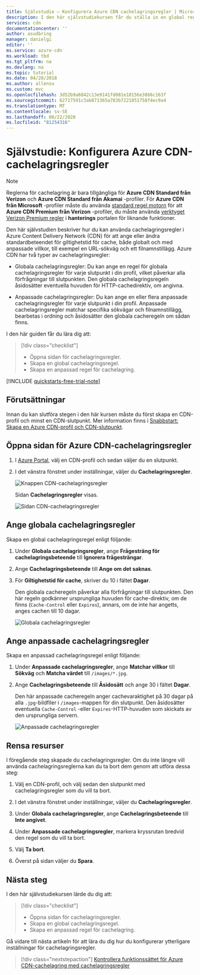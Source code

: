 ```yaml
---
title: Självstudie – Konfigurera Azure CDN cachelagringsregler | Microsoft Docs
description: I den här självstudiekursen får du ställa in en global regel för cachelagring i Azure CDN och en anpassad regel för cachelagring.
services: cdn
documentationcenter: ''
author: asudbring
manager: danielgi
editor: ''
ms.service: azure-cdn
ms.workload: tbd
ms.tgt_pltfrm: na
ms.devlang: na
ms.topic: tutorial
ms.date: 04/20/2018
ms.author: allensu
ms.custom: mvc
ms.openlocfilehash: 3d52b9a6842c13e9141fd081e10156e3866c163f
ms.sourcegitcommit: 62717591c3ab871365a783b7221851758f4ec9a4
ms.translationtype: MT
ms.contentlocale: sv-SE
ms.lasthandoff: 08/22/2020
ms.locfileid: "81254316"
---
```

# <a name="tutorial-set-azure-cdn-caching-rules"></a>Självstudie: Konfigurera Azure CDN-cachelagringsregler

> [!NOTE] 
> Reglerna för cachelagring är bara tillgängliga för **Azure CDN Standard från Verizon** och **Azure CDN Standard från Akamai** -profiler. För **Azure CDN från Microsoft** -profiler måste du använda [standard regel motorn](cdn-standard-rules-engine-reference.md) för att **Azure CDN Premium från Verizon** -profiler, du måste använda [verktyget Verizon Premium regler](cdn-rules-engine.md) i **hanterings** portalen för liknande funktioner.
 

Den här självstudien beskriver hur du kan använda cachelagringsregler i Azure Content Delivery Network (CDN) för att ange eller ändra standardbeteendet för giltighetstid för cache, både globalt och med anpassade villkor, till exempel en URL-sökväg och ett filnamnstillägg. Azure CDN har två typer av cachelagringsregler:
- Globala cachelagringsregler: Du kan ange en regel för globala cachelagringsregler för varje slutpunkt i din profil, vilket påverkar alla förfrågningar till slutpunkten. Den globala cachelagringsregeln åsidosätter eventuella huvuden för HTTP-cachedirektiv, om angivna.

- Anpassade cachelagringsregler: Du kan ange en eller flera anpassade cachelagringsregler för varje slutpunkt i din profil. Anpassade cachelagringsregler matchar specifika sökvägar och filnamnstillägg, bearbetas i ordning och åsidosätter den globala cacheregeln om sådan finns. 

I den här guiden får du lära dig att:
> [!div class="checklist"]
> - Öppna sidan för cachelagringsregler.
> - Skapa en global cachelagringsregel.
> - Skapa en anpassad regel för cachelagring.

[!INCLUDE [quickstarts-free-trial-note](../../includes/quickstarts-free-trial-note.md)]

## <a name="prerequisites"></a>Förutsättningar

Innan du kan slutföra stegen i den här kursen måste du först skapa en CDN-profil och minst en CDN-slutpunkt. Mer information finns i [Snabbstart: Skapa en Azure CDN-profil och CDN-slutpunkt](cdn-create-new-endpoint.md).

## <a name="open-the-azure-cdn-caching-rules-page"></a>Öppna sidan för Azure CDN-cachelagringsregler

1. I [Azure Portal](https://portal.azure.com), välj en CDN-profil och sedan väljer du en slutpunkt.

2. I det vänstra fönstret under inställningar, väljer du **Cachelagringsregler**.

   ![Knappen CDN-cachelagringsregler](./media/cdn-caching-rules/cdn-caching-rules-btn.png)

   Sidan **Cachelagringsregler** visas.

   ![Sidan CDN-cachelagringsregler](./media/cdn-caching-rules/cdn-caching-rules-page.png)


## <a name="set-global-caching-rules"></a>Ange globala cachelagringsregler

Skapa en global cachelagringsregel enligt följande:

1. Under **Globala cachelagringsregler**, ange **Frågesträng för cachelagringsbeteende** till **Ignorera frågesträngar**.

2. Ange **Cachelagringsbeteende** till **Ange om det saknas**.
       
3. För **Giltighetstid för cache**, skriver du 10 i fältet **Dagar**.

    Den globala cacheregeln påverkar alla förfrågningar till slutpunkten. Den här regeln godkänner ursprungliga huvuden för cache-direktiv, om de finns (`Cache-Control` eller `Expires`), annars, om de inte har angetts, anges cachen till 10 dagar. 

    ![Globala cachelagringsregler](./media/cdn-caching-rules/cdn-global-caching-rules.png)

## <a name="set-custom-caching-rules"></a>Ange anpassade cachelagringsregler

Skapa en anpassad cachelagringsregel enligt följande:

1. Under **Anpassade cachelagringsregler**, ange **Matchar villkor** till **Sökväg** och **Matcha värdet** till `/images/*.jpg`.
    
2. Ange **Cachelagringsbeteende** till **Åsidosätt** och ange 30 i fältet **Dagar**.
       
    Den här anpassade cacheregeln anger cachevaraktighet på 30 dagar på alla `.jpg`-bildfiler i `/images`-mappen för din slutpunkt. Den åsidosätter eventuella `Cache-Control` -eller `Expires`-HTTP-huvuden som skickats av den ursprungliga servern.

    ![Anpassade cachelagringsregler](./media/cdn-caching-rules/cdn-custom-caching-rules.png)

    
## <a name="clean-up-resources"></a>Rensa resurser

I föregående steg skapade du cachelagringsregler. Om du inte längre vill använda cachelagringsreglerna kan du ta bort dem genom att utföra dessa steg:
 
1. Välj en CDN-profil, och välj sedan den slutpunkt med cachelagringsregler som du vill ta bort.

2. I det vänstra fönstret under inställningar, väljer du **Cachelagringsregler**.

3. Under **Globala cachelagringsregler**, ange **Cachelagringsbeteende** till **Inte angivet**.
 
4. Under **Anpassade cachelagringsregler**, markera kryssrutan bredvid den regel som du vill ta bort.

5. Välj **Ta bort**.

6. Överst på sidan väljer du **Spara**.


## <a name="next-steps"></a>Nästa steg

I den här självstudiekursen lärde du dig att:

> [!div class="checklist"]
> - Öppna sidan för cachelagringsregler.
> - Skapa en global cachelagringsregel.
> - Skapa en anpassad regel för cachelagring.

Gå vidare till nästa artikeln för att lära du dig hur du konfigurerar ytterligare inställningar för cachelagringsregler.

> [!div class="nextstepaction"]
> [Kontrollera funktionssättet för Azure CDN-cachelagring med cachelagringsregler](cdn-caching-rules.md)



